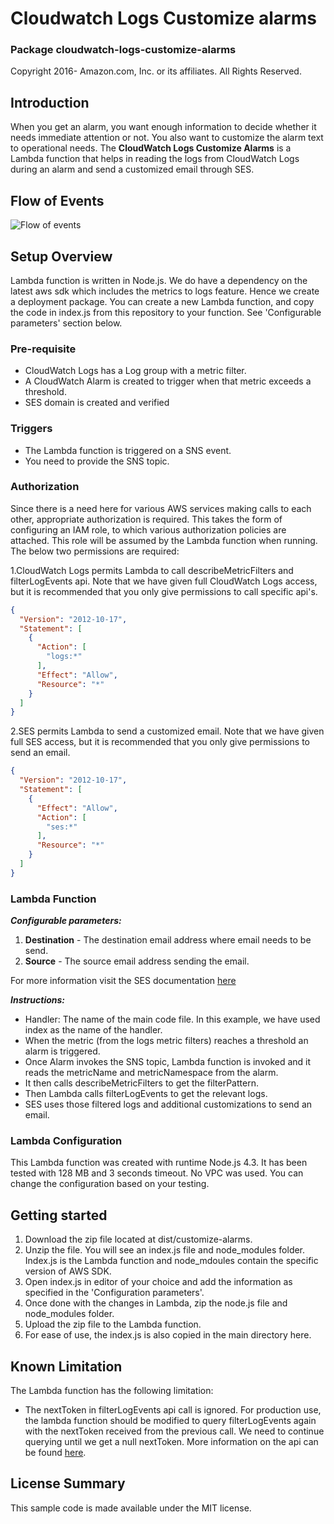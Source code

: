 # Cloudwatch Logs Customize alarms

### Package cloudwatch-logs-customize-alarms

Copyright 2016- Amazon.com, Inc. or its affiliates. All Rights Reserved.

## Introduction

When you get an alarm, you want enough information to decide whether it needs immediate attention or not. You also want to customize the alarm text to operational needs. The **CloudWatch Logs Customize Alarms** is a Lambda function that helps in reading the logs from CloudWatch Logs during an alarm and send a customized email through SES.

## Flow of Events

![Flow of events](https://s3.amazonaws.com/aws-cloudwatch/downloads/cloudwatch-logs-customize-alarms/demo-2.png)

## Setup Overview

Lambda function is written in Node.js. We do have a dependency on the latest aws sdk which includes the metrics to logs feature. Hence we create a deployment package. You can create a new Lambda function, and copy the code in index.js from this repository to your function. See 'Configurable parameters' section below.  

### Pre-requisite

* CloudWatch Logs has a Log group with a metric filter.
* A CloudWatch Alarm is created to trigger when that metric exceeds a threshold.
* SES domain is created and verified

### Triggers

* The Lambda function is triggered on a SNS event.
* You need to provide the SNS topic.

### Authorization

Since there is a need here for various AWS services making calls to each other, appropriate authorization is required.  This takes the form of configuring an IAM role, to which various authorization policies are attached.  This role will be assumed by the Lambda function when running. The below two permissions are required:
 
1.CloudWatch Logs permits Lambda to call describeMetricFilters and filterLogEvents api. Note that we have given full CloudWatch Logs access, but it is recommended that you only give permissions to call specific api's.

```json
{
  "Version": "2012-10-17",
  "Statement": [
    {
      "Action": [
        "logs:*"
      ],
      "Effect": "Allow",
      "Resource": "*"
    }
  ]
}
```

2.SES permits Lambda to send a customized email. Note that we have given full SES access, but it is recommended that you only give permissions to send an email.

```json
{
  "Version": "2012-10-17",
  "Statement": [
    {
      "Effect": "Allow",
      "Action": [
        "ses:*"
      ],
      "Resource": "*"
    }
  ]
}
```

### Lambda Function

***Configurable parameters:***

1. **Destination** - The destination email address where email needs to be send.
2. **Source** - The source email address sending the email.

For more information visit the SES documentation [here](http://docs.aws.amazon.com/AWSJavaScriptSDK/latest/AWS/SES.html)

***Instructions:***

* Handler: The name of the main code file. In this example, we have used index as the name of the handler.
* When the metric (from the logs metric filters) reaches a threshold an alarm is triggered.
* Once Alarm invokes the SNS topic, Lambda function is invoked and it reads the metricName and metricNamespace from the alarm.
* It then calls describeMetricFilters to get the filterPattern.
* Then Lambda calls filterLogEvents to get the relevant logs.
* SES uses those filtered logs and additional customizations to send an email.

### Lambda Configuration

This Lambda function was created with runtime Node.js 4.3. It has been tested with 128 MB and 3 seconds timeout. No VPC was used. You can change the configuration based on your testing.

## Getting started

1. Download the zip file located at dist/customize-alarms.
2. Unzip the file. You will see an index.js file and node_modules folder. Index.js is the Lambda function and node_mdoules contain the specific version of AWS SDK.
3. Open index.js in editor of your choice and add the information as specified in the 'Configuration parameters'.
5. Once done with the changes in Lambda, zip the node.js file and node_modules folder.
6. Upload the zip file to the Lambda function.
7. For ease of use, the index.js is also copied in the main directory here.

## Known Limitation

The Lambda function has the following limitation:
* The nextToken in filterLogEvents api call is ignored. For production use, the lambda function should be modified to query filterLogEvents again with the nextToken received from the previous call. We need to continue querying until we get a null nextToken. More information on the api can be found [here](http://docs.aws.amazon.com/AmazonCloudWatchLogs/latest/APIReference/API_FilterLogEvents.html).

## License Summary

This sample code is made available under the MIT license. 
